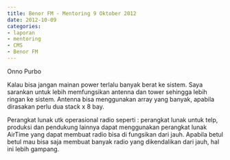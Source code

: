 ```yaml
---
title: Benor FM - Mentoring 9 Oktober 2012
date: 2012-10-09
categories:
- laporan
- mentoring
- CMS
- Benor FM
---
```


Onno Purbo

Kalau bisa jangan mainan power terlalu banyak berat ke sistem. Saya sarankan untuk lebih memfungsikan antenna dan tower sehingga lebih ringan ke sistem. Antenna bisa menggunakan array yang banyak, apabila dirasakan perlu dua stack x 8 bay.

Perangkat lunak utk operasional radio seperti : perangkat lunak untuk telp, produksi dan pendukung lainnya dapat menggunakan perangkat lunak AirTime yang dapat membuat radio bisa di fungsikan dari jauh. Apabila betul betul mau bisa saja membuat banyak radio yang dikendalikan dari jauh, hal ini lebih gampang.
